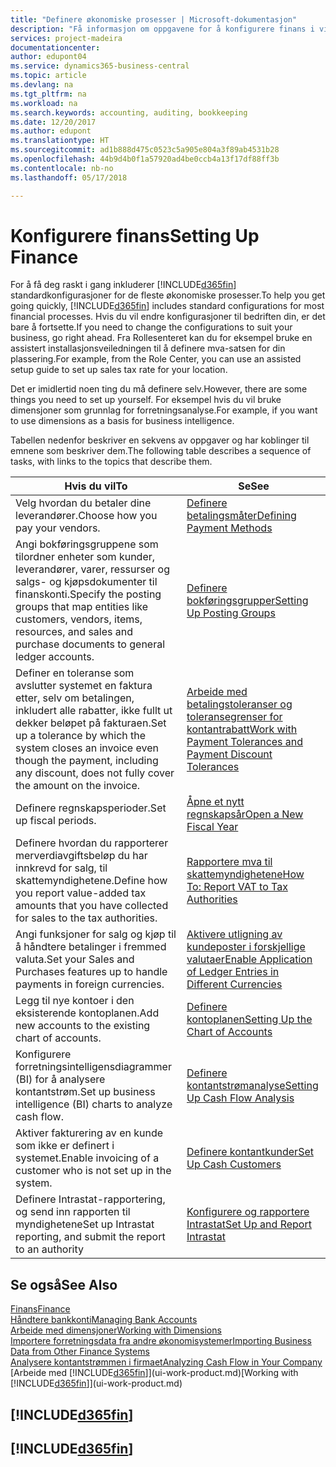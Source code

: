 ```yaml
---
title: "Definere økonomiske prosesser | Microsoft-dokumentasjon"
description: "Få informasjon om oppgavene for å konfigurere finans i virksomheten slik at alle regnskaps-, revisjons- og bokføringsbehov dekkes."
services: project-madeira
documentationcenter: 
author: edupont04
ms.service: dynamics365-business-central
ms.topic: article
ms.devlang: na
ms.tgt_pltfrm: na
ms.workload: na
ms.search.keywords: accounting, auditing, bookkeeping
ms.date: 12/20/2017
ms.author: edupont
ms.translationtype: HT
ms.sourcegitcommit: ad1b888d475c0523c5a905e804a3f89ab4531b28
ms.openlocfilehash: 44b9d4b0f1a57920ad4be0ccb4a13f17df88ff3b
ms.contentlocale: nb-no
ms.lasthandoff: 05/17/2018

---
```

# <a name="setting-up-finance"></a><span data-ttu-id="a0016-103">Konfigurere finans</span><span class="sxs-lookup"><span data-stu-id="a0016-103">Setting Up Finance</span></span>
<span data-ttu-id="a0016-104">For å få deg raskt i gang inkluderer [!INCLUDE[d365fin](includes/d365fin_md.md)] standardkonfigurasjoner for de fleste økonomiske prosesser.</span><span class="sxs-lookup"><span data-stu-id="a0016-104">To help you get going quickly, [!INCLUDE[d365fin](includes/d365fin_md.md)] includes standard configurations for most financial processes.</span></span> <span data-ttu-id="a0016-105">Hvis du vil endre konfigurasjoner til bedriften din, er det bare å fortsette.</span><span class="sxs-lookup"><span data-stu-id="a0016-105">If you need to change the configurations to suit your business, go right ahead.</span></span> <span data-ttu-id="a0016-106">Fra Rollesenteret kan du for eksempel bruke en assistert installasjonsveiledningen til å definere mva-satsen for din plassering.</span><span class="sxs-lookup"><span data-stu-id="a0016-106">For example, from the Role Center, you can use an assisted setup guide to set up sales tax rate for your location.</span></span>  

<span data-ttu-id="a0016-107">Det er imidlertid noen ting du må definere selv.</span><span class="sxs-lookup"><span data-stu-id="a0016-107">However, there are some things you need to set up yourself.</span></span> <span data-ttu-id="a0016-108">For eksempel hvis du vil bruke dimensjoner som grunnlag for forretningsanalyse.</span><span class="sxs-lookup"><span data-stu-id="a0016-108">For example, if you want to use dimensions as a basis for business intelligence.</span></span>  

<span data-ttu-id="a0016-109">Tabellen nedenfor beskriver en sekvens av oppgaver og har koblinger til emnene som beskriver dem.</span><span class="sxs-lookup"><span data-stu-id="a0016-109">The following table describes a sequence of tasks, with links to the topics that describe them.</span></span>

| <span data-ttu-id="a0016-110">Hvis du vil</span><span class="sxs-lookup"><span data-stu-id="a0016-110">To</span></span> | <span data-ttu-id="a0016-111">Se</span><span class="sxs-lookup"><span data-stu-id="a0016-111">See</span></span> |
| --- | --- |
| <span data-ttu-id="a0016-112">Velg hvordan du betaler dine leverandører.</span><span class="sxs-lookup"><span data-stu-id="a0016-112">Choose how you pay your vendors.</span></span> |[<span data-ttu-id="a0016-113">Definere betalingsmåter</span><span class="sxs-lookup"><span data-stu-id="a0016-113">Defining Payment Methods</span></span>](finance-payment-methods.md) |
| <span data-ttu-id="a0016-114">Angi bokføringsgruppene som tilordner enheter som kunder, leverandører, varer, ressurser og salgs- og kjøpsdokumenter til finanskonti.</span><span class="sxs-lookup"><span data-stu-id="a0016-114">Specify the posting groups that map entities like customers, vendors, items, resources, and sales and purchase documents to general ledger accounts.</span></span> |[<span data-ttu-id="a0016-115">Definere bokføringsgrupper</span><span class="sxs-lookup"><span data-stu-id="a0016-115">Setting Up Posting Groups</span></span>](finance-posting-groups.md)|
|<span data-ttu-id="a0016-116">Definer en toleranse som avslutter systemet en faktura etter, selv om betalingen, inkludert alle rabatter, ikke fullt ut dekker beløpet på fakturaen.</span><span class="sxs-lookup"><span data-stu-id="a0016-116">Set up a tolerance by which the system closes an invoice even though the payment, including any discount, does not fully cover the amount on the invoice.</span></span>|[<span data-ttu-id="a0016-117">Arbeide med betalingstoleranser og toleransegrenser for kontantrabatt</span><span class="sxs-lookup"><span data-stu-id="a0016-117">Work with Payment Tolerances and Payment Discount Tolerances</span></span>](finance-payment-tolerance-and-payment-discount-tolerance.md)|
| <span data-ttu-id="a0016-118">Definere regnskapsperioder.</span><span class="sxs-lookup"><span data-stu-id="a0016-118">Set up fiscal periods.</span></span> |[<span data-ttu-id="a0016-119">Åpne et nytt regnskapsår</span><span class="sxs-lookup"><span data-stu-id="a0016-119">Open a New Fiscal Year</span></span>](finance-how-open-new-fiscal-year.md) |
| <span data-ttu-id="a0016-120">Definere hvordan du rapporterer merverdiavgiftsbeløp du har innkrevd for salg, til skattemyndighetene.</span><span class="sxs-lookup"><span data-stu-id="a0016-120">Define how you report value-added tax amounts that you have collected for sales to the tax authorities.</span></span> |[<span data-ttu-id="a0016-121">Rapportere mva til skattemyndighetene</span><span class="sxs-lookup"><span data-stu-id="a0016-121">How To: Report VAT to Tax Authorities</span></span>](finance-how-report-vat.md)|
| <span data-ttu-id="a0016-122">Angi funksjoner for salg og kjøp til å håndtere betalinger i fremmed valuta.</span><span class="sxs-lookup"><span data-stu-id="a0016-122">Set your Sales and Purchases features up to handle payments in foreign currencies.</span></span>|[<span data-ttu-id="a0016-123">Aktivere utligning av kundeposter i forskjellige valutaer</span><span class="sxs-lookup"><span data-stu-id="a0016-123">Enable Application of Ledger Entries in Different Currencies</span></span>](finance-how-enable-application-ledger-entries-different-currencies.md)
| <span data-ttu-id="a0016-124">Legg til nye kontoer i den eksisterende kontoplanen.</span><span class="sxs-lookup"><span data-stu-id="a0016-124">Add new accounts to the existing chart of accounts.</span></span> |[<span data-ttu-id="a0016-125">Definere kontoplanen</span><span class="sxs-lookup"><span data-stu-id="a0016-125">Setting Up the Chart of Accounts</span></span>](finance-setup-chart-accounts.md) |
| <span data-ttu-id="a0016-126">Konfigurere forretningsintelligensdiagrammer (BI) for å analysere kontantstrøm.</span><span class="sxs-lookup"><span data-stu-id="a0016-126">Set up business intelligence (BI) charts to analyze cash flow.</span></span> |[<span data-ttu-id="a0016-127">Definere kontantstrømanalyse</span><span class="sxs-lookup"><span data-stu-id="a0016-127">Setting Up Cash Flow Analysis</span></span>](finance-setup-cash-flow-analyses.md) |
|<span data-ttu-id="a0016-128">Aktiver fakturering av en kunde som ikke er definert i systemet.</span><span class="sxs-lookup"><span data-stu-id="a0016-128">Enable invoicing of a customer who is not set up in the system.</span></span>|[<span data-ttu-id="a0016-129">Definere kontantkunder</span><span class="sxs-lookup"><span data-stu-id="a0016-129">Set Up Cash Customers</span></span>](finance-how-to-set-up-cash-customers.md)|
| <span data-ttu-id="a0016-130">Definere Intrastat-rapportering, og send inn rapporten til myndighetene</span><span class="sxs-lookup"><span data-stu-id="a0016-130">Set up Intrastat reporting, and submit the report to an authority</span></span> | [<span data-ttu-id="a0016-131">Konfigurere og rapportere Intrastat</span><span class="sxs-lookup"><span data-stu-id="a0016-131">Set Up and Report Intrastat</span></span>](finance-how-setup-report-intrastat.md)|

## <a name="see-also"></a><span data-ttu-id="a0016-132">Se også</span><span class="sxs-lookup"><span data-stu-id="a0016-132">See Also</span></span>
[<span data-ttu-id="a0016-133">Finans</span><span class="sxs-lookup"><span data-stu-id="a0016-133">Finance</span></span>](finance.md)  
[<span data-ttu-id="a0016-134">Håndtere bankkonti</span><span class="sxs-lookup"><span data-stu-id="a0016-134">Managing Bank Accounts</span></span>](bank-manage-bank-accounts.md)  
[<span data-ttu-id="a0016-135">Arbeide med dimensjoner</span><span class="sxs-lookup"><span data-stu-id="a0016-135">Working with Dimensions</span></span>](finance-dimensions.md)  
[<span data-ttu-id="a0016-136">Importere forretningsdata fra andre økonomisystemer</span><span class="sxs-lookup"><span data-stu-id="a0016-136">Importing Business Data from Other Finance Systems</span></span>](across-import-data-configuration-packages.md)  
[<span data-ttu-id="a0016-137">Analysere kontantstrømmen i firmaet</span><span class="sxs-lookup"><span data-stu-id="a0016-137">Analyzing Cash Flow in Your Company</span></span>](finance-analyze-cash-flow.md)  
<span data-ttu-id="a0016-138">[Arbeide med [!INCLUDE[d365fin](includes/d365fin_md.md)]](ui-work-product.md)</span><span class="sxs-lookup"><span data-stu-id="a0016-138">[Working with [!INCLUDE[d365fin](includes/d365fin_md.md)]](ui-work-product.md)</span></span>  

## [!INCLUDE[d365fin](includes/free_trial_md.md)]  
## [!INCLUDE[d365fin](includes/training_link_md.md)]

